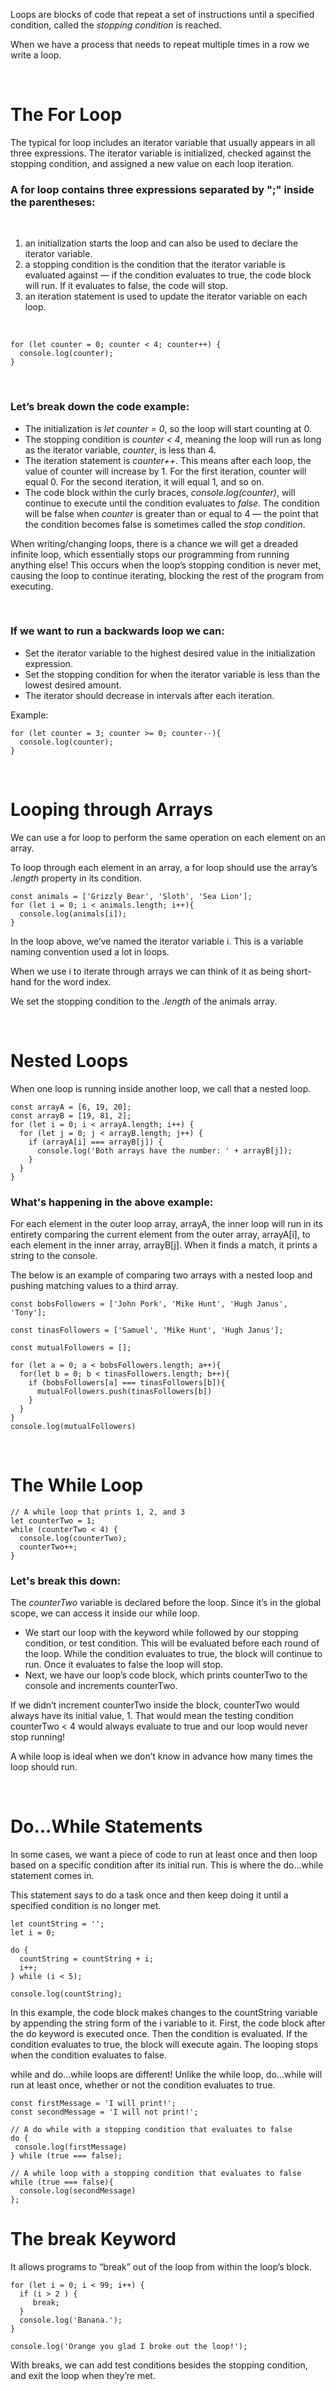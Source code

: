 Loops are blocks of code that repeat a set of instructions until a specified condition, called the *stopping condition* is reached.

When we have a process that needs to repeat multiple times in a row we write a loop.

<br>

# The For Loop

The typical for loop includes an iterator variable that usually appears in all three expressions. The iterator variable is initialized, checked against the stopping condition, and assigned a new value on each loop iteration. 


### A for loop contains three expressions separated by ";" inside the parentheses:
<br>

1. an initialization starts the loop and can also be used to declare the iterator variable.
1. a stopping condition is the condition that the iterator variable is evaluated against — if the condition evaluates to true, the code block will run. If it evaluates to false, the code will stop.
1. an iteration statement is used to update the iterator variable on each loop.
<br>

```JS
for (let counter = 0; counter < 4; counter++) {
  console.log(counter);
}
```
<br>


### Let’s break down the code example:

* The initialization is *let counter = 0*, so the loop will start counting at 0.
* The stopping condition is *counter < 4*, meaning the loop will run as long as the iterator variable, *counter*, is less than 4.
* The iteration statement is *counter++*. This means after each loop, the value of counter will increase by 1. For the first iteration, counter will equal 0. For the second iteration, it will equal 1, and so on.
* The code block within the curly braces, *console.log(counter)*, will continue to execute until the condition evaluates to *false*. The condition will be false when *counter* is greater than or equal to 4 — the point that the condition becomes false is sometimes called the *stop condition*.

When writing/changing loops, there is a chance we will get a dreaded infinite loop, which essentially stops our programming from running anything else! This occurs when the loop’s stopping condition is never met, causing the loop to continue iterating, blocking the rest of the program from executing.

<br>

### If we want to run a backwards loop we can:

* Set the iterator variable to the highest desired value in the initialization expression.
* Set the stopping condition for when the iterator variable is less than the lowest desired amount.
* The iterator should decrease in intervals after each iteration.

Example:

```JS
for (let counter = 3; counter >= 0; counter--){
  console.log(counter);
}
```
<br>

# Looping through Arrays

We can use a for loop to perform the same operation on each element on an array.

To loop through each element in an array, a for loop should use the array’s *.length* property in its condition.

```JS
const animals = ['Grizzly Bear', 'Sloth', 'Sea Lion'];
for (let i = 0; i < animals.length; i++){
  console.log(animals[i]);
}
```

In the loop above, we’ve named the iterator variable i. This is a variable naming convention used a lot in loops. 

When we use i to iterate through arrays we can think of it as being short-hand for the word index.

We set the stopping condition to the *.length* of the animals array.

<br>

# Nested Loops

When one loop is running inside another loop, we call that a nested loop. 

```JS
const arrayA = [6, 19, 20];
const arrayB = [19, 81, 2];
for (let i = 0; i < arrayA.length; i++) {
  for (let j = 0; j < arrayB.length; j++) {
    if (arrayA[i] === arrayB[j]) {
      console.log('Both arrays have the number: ' + arrayB[j]);
    }
  }
}
```

### What's happening in the above example:

For each element in the outer loop array, arrayA, the inner loop will run in its entirety comparing the current element from the outer array, arrayA[i], to each element in the inner array, arrayB[j]. When it finds a match, it prints a string to the console.

The below is an example of comparing two arrays with a nested loop and pushing matching values to a third array.

```JS
const bobsFollowers = ['John Pork', 'Mike Hunt', 'Hugh Janus', 'Tony'];

const tinasFollowers = ['Samuel', 'Mike Hunt', 'Hugh Janus'];

const mutualFollowers = [];

for (let a = 0; a < bobsFollowers.length; a++){
  for(let b = 0; b < tinasFollowers.length; b++){
    if (bobsFollowers[a] === tinasFollowers[b]){
      mutualFollowers.push(tinasFollowers[b])
    }
  }
}
console.log(mutualFollowers)
```
<br>

# The While Loop

```JS
// A while loop that prints 1, 2, and 3
let counterTwo = 1;
while (counterTwo < 4) {
  console.log(counterTwo);
  counterTwo++;
}
```

### Let's break this down: 

The *counterTwo* variable is declared before the loop. Since it’s in the global scope, we can access it inside our while loop.

* We start our loop with the keyword while followed by our stopping condition, or test condition. This will be evaluated before each round of the loop. While the condition evaluates to true, the block will continue to run. Once it evaluates to false the loop will stop.
* Next, we have our loop’s code block, which prints counterTwo to the console and increments counterTwo.

If we didn’t increment counterTwo inside the block, counterTwo would always have its initial value, 1. That would mean the testing condition counterTwo < 4 would always evaluate to true and our loop would never stop running!

A while loop is ideal when we don’t know in advance how many times the loop should run. 

<br>

# Do...While Statements

In some cases, we want a piece of code to run at least once and then loop based on a specific condition after its initial run. This is where the do...while statement comes in.

This statement says to do a task once and then keep doing it until a specified condition is no longer met.

```JS
let countString = '';
let i = 0;

do {
  countString = countString + i;
  i++;
} while (i < 5);

console.log(countString);
```

In this example, the code block makes changes to the countString variable by appending the string form of the i variable to it. First, the code block after the do keyword is executed once. Then the condition is evaluated. If the condition evaluates to true, the block will execute again. The looping stops when the condition evaluates to false.

while and do...while loops are different! Unlike the while loop, do...while will run at least once, whether or not the condition evaluates to true.

```JS
const firstMessage = 'I will print!';
const secondMessage = 'I will not print!'; 

// A do while with a stopping condition that evaluates to false
do {
 console.log(firstMessage)
} while (true === false);

// A while loop with a stopping condition that evaluates to false
while (true === false){
  console.log(secondMessage)
};
```

# The break Keyword

It allows programs to “break” out of the loop from within the loop’s block.

```JS
for (let i = 0; i < 99; i++) {
  if (i > 2 ) {
     break;
  }
  console.log('Banana.');
}

console.log('Orange you glad I broke out the loop!');
```
With breaks, we can add test conditions besides the stopping condition, and exit the loop when they’re met.
